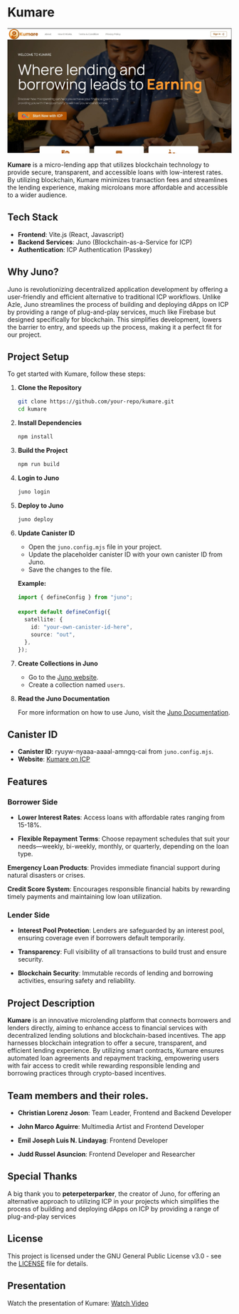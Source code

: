# Kumare

![Kumare](./kumare-website.png)

**Kumare** is a micro-lending app that utilizes blockchain technology to provide secure, transparent, and accessible loans with low-interest rates. By utilizing blockchain, Kumare minimizes transaction fees and streamlines the lending experience, making microloans more affordable and accessible to a wider audience.

## Tech Stack

- **Frontend**: Vite.js (React, Javascript)
- **Backend Services**: Juno (Blockchain-as-a-Service for ICP)
- **Authentication**: ICP Authentication (Passkey)

## Why Juno?

Juno is revolutionizing decentralized application development by offering a user-friendly and efficient alternative to traditional ICP workflows. Unlike Azle, Juno streamlines the process of building and deploying dApps on ICP by providing a range of plug-and-play services, much like Firebase but designed specifically for blockchain. This simplifies development, lowers the barrier to entry, and speeds up the process, making it a perfect fit for our project.

## Project Setup

To get started with Kumare, follow these steps:

1. **Clone the Repository**

   ```bash
   git clone https://github.com/your-repo/kumare.git
   cd kumare
   ```

2. **Install Dependencies**

   ```bash
   npm install
   ```

3. **Build the Project**

   ```bash
   npm run build
   ```

4. **Login to Juno**

   ```bash
   juno login
   ```

5. **Deploy to Juno**

   ```bash
   juno deploy
   ```

6. **Update Canister ID**

   - Open the `juno.config.mjs` file in your project.
   - Update the placeholder canister ID with your own canister ID from Juno.
   - Save the changes to the file.

   **Example:**

   ```typescript
   import { defineConfig } from "juno";

   export default defineConfig({
     satellite: {
       id: "your-own-canister-id-here",
       source: "out",
     },
   });
   ```

7. **Create Collections in Juno**

   - Go to the [Juno website](https://juno.build).
   - Create a collection named `users`.

8. **Read the Juno Documentation**

   For more information on how to use Juno, visit the [Juno Documentation](https://internetcomputer.org/docs/current/developer-docs/web-apps/frameworks/juno).

## Canister ID

- **Canister ID**: ryuyw-nyaaa-aaaal-amngq-cai from `juno.config.mjs`.
- **Website**: [Kumare on ICP](https://ryuyw-nyaaa-aaaal-amngq-cai.icp0.io/)

## Features

### Borrower Side

- **Lower Interest Rates**: Access loans with affordable rates ranging from 15-18%.

- **Flexible Repayment Terms**: Choose repayment schedules that suit your needs—weekly, bi-weekly, monthly, or quarterly, depending on the loan type.

**Emergency Loan Products**: Provides immediate financial support during natural disasters or crises.

**Credit Score System**: Encourages responsible financial habits by rewarding timely payments and maintaining low loan utilization.

### Lender Side

- **Interest Pool Protection**: Lenders are safeguarded by an interest pool, ensuring coverage even if borrowers default temporarily.

- **Transparency**: Full visibility of all transactions to build trust and ensure security.

- **Blockchain Security**: Immutable records of lending and borrowing activities, ensuring safety and reliability.


## Project Description

**Kumare** is an innovative microlending platform that connects borrowers and lenders directly, aiming to enhance access to financial services with decentralized lending solutions and blockchain-based incentives. The app harnesses blockchain integration to offer a secure, transparent, and efficient lending experience. By utilizing smart contracts, Kumare ensures automated loan agreements and repayment tracking, empowering users with fair access to credit while rewarding responsible lending and borrowing practices through crypto-based incentives.

## Team members and their roles.

- **Christian Lorenz Joson**: Team Leader, Frontend and Backend Developer

- **John Marco Aguirre**: Multimedia Artist and Frontend Developer

- **Emil Joseph Luis N. Lindayag**: Frontend Developer

- **Judd Russel Asuncion**: Frontend Developer and Researcher


## Special Thanks

A big thank you to **peterpeterparker**, the creator of Juno, for offering an alternative approach to utilizing ICP in your projects which simplifies the process of building and deploying dApps on ICP by providing a range of plug-and-play services

## License

This project is licensed under the GNU General Public License v3.0 - see the [LICENSE](LICENSE) file for details.

## Presentation

Watch the presentation of Kumare: [Watch Video](https://drive.google.com/file/d/1b4RKdb8expGHWfN1ilvnckJrA8iKWXi5/view?usp=drivesdk)
